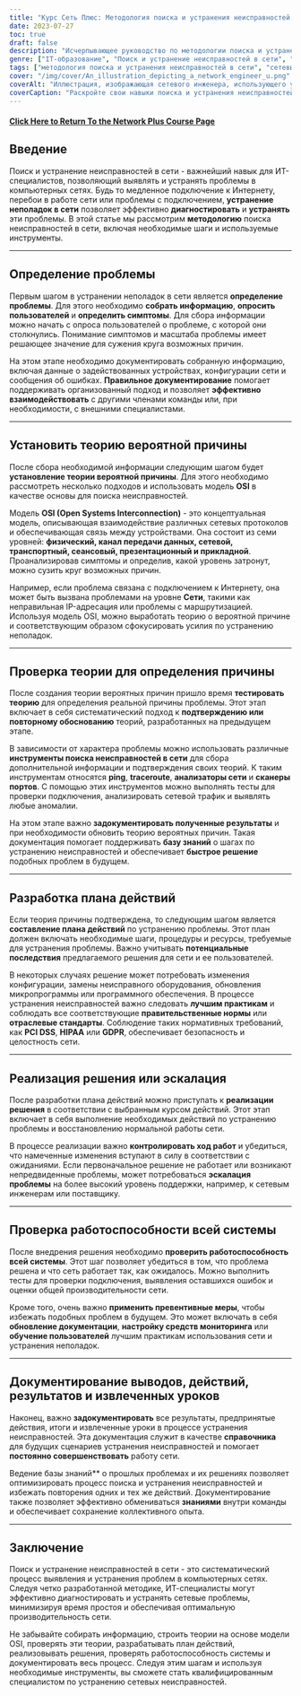 ```yaml
---
title: "Курс Сеть Плюс: Методология поиска и устранения неисправностей в сети"
date: 2023-07-27
toc: true
draft: false
description: "Исчерпывающее руководство по методологии поиска и устранения неисправностей в сети, включающее этапы, инструменты и лучшие практики для эффективного и результативного решения сетевых проблем."
genre: ["IT-образование", "Поиск и устранение неисправностей в сети", "Сетевая сертификация", "Обучение в области информационных технологий", "Компьютерные сети", "Навыки работы с информационными технологиями", "Технические знания", "ИТ-специалисты", "Сетевые концепции", "Поддержка сети"]
tags: ["методология поиска и устранения неисправностей в сети", "сетевые проблемы", "ИТ-специалисты", "Модель OSI", "сетевые инструменты", "шаги по устранению неисправностей", "производительность сети", "ИТ-навыки", "решение проблем", "диагностика сети", "документирование поиска и устранения неисправностей", "конфигурация сети", "совместная работа пользователей", "постановления правительства", "отраслевые стандарты", "PCI DSS", "HIPAA", "GDPR", "сетевая документация", "постоянное совершенствование", "база сетевых знаний", "функциональность системы", "профилактические меры", "оптимизация производительности сети", "средства поиска и устранения неисправностей в сети", "сетевое подключение", "Учебный курс по информационным технологиям", "процесс поиска и устранения неисправностей в сети", "методы поиска и устранения неисправностей в сети", "лучшие практики сетевой поддержки", "руководство по поиску и устранению неисправностей в сети"]
cover: "/img/cover/An_illustration_depicting_a_network_engineer_u.png"
coverAlt: "Иллюстрация, изображающая сетевого инженера, использующего увеличительное стекло для анализа сетевых соединений и устранения неполадок."
coverCaption: "Раскройте свои навыки поиска и устранения неисправностей в сети"
---
```


#### [Click Here to Return To the Network Plus Course Page](/network-plus-start)

## Введение

Поиск и устранение неисправностей в сети - важнейший навык для ИТ-специалистов, позволяющий выявлять и устранять проблемы в компьютерных сетях. Будь то медленное подключение к Интернету, перебои в работе сети или проблемы с подключением, **устранение неполадок в сети** позволяет эффективно **диагностировать** и **устранять** эти проблемы. В этой статье мы рассмотрим **методологию** поиска неисправностей в сети, включая необходимые шаги и используемые инструменты.

______

## Определение проблемы

Первым шагом в устранении неполадок в сети является **определение проблемы**. Для этого необходимо **собрать информацию**, **опросить пользователей** и **определить симптомы**. Для сбора информации можно начать с опроса пользователей о проблеме, с которой они столкнулись. Понимание симптомов и масштаба проблемы имеет решающее значение для сужения круга возможных причин.

На этом этапе необходимо документировать собранную информацию, включая данные о задействованных устройствах, конфигурации сети и сообщения об ошибках. **Правильное документирование** помогает поддерживать организованный подход и позволяет **эффективно взаимодействовать** с другими членами команды или, при необходимости, с внешними специалистами.

______

## Установить теорию вероятной причины

После сбора необходимой информации следующим шагом будет **установление теории вероятной причины**. Для этого необходимо рассмотреть несколько подходов и использовать модель **OSI** в качестве основы для поиска неисправностей.

Модель **OSI (Open Systems Interconnection)** - это концептуальная модель, описывающая взаимодействие различных сетевых протоколов и обеспечивающая связь между устройствами. Она состоит из семи уровней: **физический, канал передачи данных, сетевой, транспортный, сеансовый, презентационный и прикладной**. Проанализировав симптомы и определив, какой уровень затронут, можно сузить круг возможных причин.

Например, если проблема связана с подключением к Интернету, она может быть вызвана проблемами на уровне **Сети**, такими как неправильная IP-адресация или проблемы с маршрутизацией. Используя модель OSI, можно выработать теорию о вероятной причине и соответствующим образом сфокусировать усилия по устранению неполадок.

______

## Проверка теории для определения причины

После создания теории вероятных причин пришло время **тестировать теорию** для определения реальной причины проблемы. Этот этап включает в себя систематический подход к **подтверждению или повторному обоснованию** теорий, разработанных на предыдущем этапе.

В зависимости от характера проблемы можно использовать различные **инструменты поиска неисправностей в сети** для сбора дополнительной информации и подтверждения своих теорий. К таким инструментам относятся **ping**, **traceroute**, **анализаторы сети** и **сканеры портов**. С помощью этих инструментов можно выполнять тесты для проверки подключения, анализировать сетевой трафик и выявлять любые аномалии.

На этом этапе важно **задокументировать полученные результаты** и при необходимости обновить теорию вероятных причин. Такая документация помогает поддерживать **базу знаний** о шагах по устранению неисправностей и обеспечивает **быстрое решение** подобных проблем в будущем.

______

## Разработка плана действий

Если теория причины подтверждена, то следующим шагом является **составление плана действий** по устранению проблемы. Этот план должен включать необходимые шаги, процедуры и ресурсы, требуемые для устранения проблемы. Важно учитывать **потенциальные последствия** предлагаемого решения для сети и ее пользователей.

В некоторых случаях решение может потребовать изменения конфигурации, замены неисправного оборудования, обновления микропрограммы или программного обеспечения. В процессе устранения неисправностей важно следовать **лучшим практикам** и соблюдать все соответствующие **правительственные нормы** или **отраслевые стандарты**. Соблюдение таких нормативных требований, как **PCI DSS**, **HIPAA** или **GDPR**, обеспечивает безопасность и целостность сети.

______

## Реализация решения или эскалация

После разработки плана действий можно приступать к **реализации решения** в соответствии с выбранным курсом действий. Этот этап включает в себя выполнение необходимых действий по устранению проблемы и восстановлению нормальной работы сети.

В процессе реализации важно **контролировать ход работ** и убедиться, что намеченные изменения вступают в силу в соответствии с ожиданиями. Если первоначальное решение не работает или возникают непредвиденные проблемы, может потребоваться **эскалация проблемы** на более высокий уровень поддержки, например, к сетевым инженерам или поставщику.

______

## Проверка работоспособности всей системы

После внедрения решения необходимо **проверить работоспособность всей системы**. Этот шаг позволяет убедиться в том, что проблема решена и что сеть работает так, как ожидалось. Можно выполнить тесты для проверки подключения, выявления оставшихся ошибок и оценки общей производительности сети.

Кроме того, очень важно **применить превентивные меры**, чтобы избежать подобных проблем в будущем. Это может включать в себя **обновление документации**, **настройку средств мониторинга** или **обучение пользователей** лучшим практикам использования сети и устранения неполадок.

______

## Документирование выводов, действий, результатов и извлеченных уроков

Наконец, важно **задокументировать** все результаты, предпринятые действия, итоги и извлеченные уроки в процессе устранения неисправностей. Эта документация служит в качестве **справочника** для будущих сценариев устранения неисправностей и помогает **постоянно совершенствовать** работу сети.

Ведение базы знаний** о прошлых проблемах и их решениях позволяет оптимизировать процесс поиска и устранения неисправностей и избежать повторения одних и тех же действий. Документирование также позволяет эффективно обмениваться **знаниями** внутри команды и обеспечивает сохранение коллективного опыта.

______

## Заключение

Поиск и устранение неисправностей в сети - это систематический процесс выявления и устранения проблем в компьютерных сетях. Следуя четко разработанной методике, ИТ-специалисты могут эффективно диагностировать и устранять сетевые проблемы, минимизируя время простоя и обеспечивая оптимальную производительность сети.

Не забывайте собирать информацию, строить теории на основе модели OSI, проверять эти теории, разрабатывать план действий, реализовывать решения, проверять работоспособность системы и документировать весь процесс. Следуя этим шагам и используя необходимые инструменты, вы сможете стать квалифицированным специалистом по устранению сетевых неисправностей.
